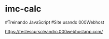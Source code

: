 # imc-calc

#Treinando JavaScript
#Site usando  000Webhost

https://testescursoleandro.000webhostapp.com/
